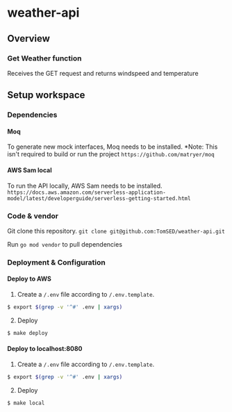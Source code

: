 # weather-api

## Overview
### Get Weather function
Receives the GET request and returns windspeed and temperature

## Setup workspace
### Dependencies
#### Moq
To generate new mock interfaces, Moq needs to be installed. 
*Note: This isn't required to build or run the project
`https://github.com/matryer/moq`

#### AWS Sam local
To run the API locally, AWS Sam needs to be installed.
`https://docs.aws.amazon.com/serverless-application-model/latest/developerguide/serverless-getting-started.html`

### Code & vendor
Git clone this repository.
`git clone git@github.com:TomSED/weather-api.git`

Run `go mod vendor` to pull dependencies

### Deployment & Configuration
#### Deploy to AWS
1. Create a `/.env` file according to `/.env.template`.
```bash
$ export $(grep -v '^#' .env | xargs)
```

2. Deploy
```bash
$ make deploy
```
#### Deploy to localhost:8080
1. Create a `/.env` file according to `/.env.template`.
```bash
$ export $(grep -v '^#' .env | xargs)
```

2. Deploy
```bash
$ make local
```